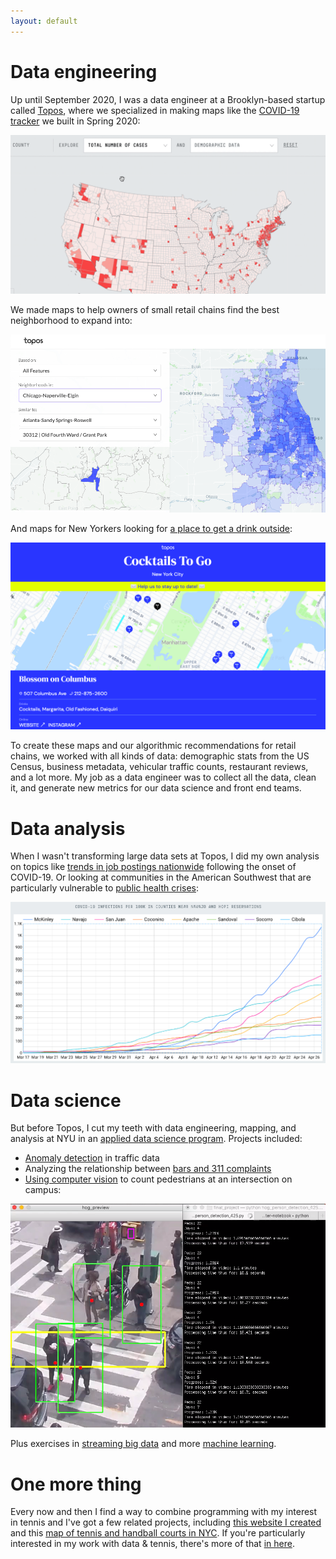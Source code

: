 ```yaml
---
layout: default
---
```


<!-- <a href = "assets/images/covid.png"><img src="assets/images/covid.png" alt="COVID-19 Tracker"></a> -->

# Data engineering

Up until September 2020, I was a data engineer at a Brooklyn-based startup called [Topos](https://topos.com/), where we specialized in making maps like the [COVID-19 tracker](https://covid19.topos.com/) we built in Spring 2020:

<a href = "assets/images/cases.gif"><img src="assets/images/cases.gif" alt="COVID-19 Tracker"></a>

We made maps to help owners of small retail chains find the best neighborhood to expand into:

<a href = "assets/images/atlanta-chicago.png"><img src="assets/images/atlanta-chicago.png" alt="Neighborhoods in Chicago similar to Grant Park in Atlanta"></a>

And maps for New Yorkers looking for [a place to get a drink outside](https://cocktails.topos.com/):

<a href = "assets/images/cocktails-v2.png"><img src="assets/images/cocktails-v2.png" alt="COVID-19 Tracker"></a>

To create these maps and our algorithmic recommendations for retail chains, we worked with all kinds of data: demographic stats from the US Census, business metadata, vehicular traffic counts, restaurant reviews, and a lot more. My job as a data engineer was to collect all the data, clean it, and generate new metrics for our data science and front end teams.



# Data analysis

When I wasn't transforming large data sets at Topos, I did my own analysis on topics like [trends in job postings nationwide](https://twitter.com/topos_ai/status/1258184297732849666) following the onset of COVID-19. Or looking at communities in the American Southwest that are particularly vulnerable to [public health crises](https://medium.com/topos-ai/high-covid-19-vulnerability-seen-in-and-near-navajo-nation-and-hopi-reservation-in-arizona-edba321699cb):

<a href = "assets/images/reservations.png"><img src="assets/images/reservations.png" alt="COVID-19 cases in the American Southwest"></a>


# Data science

But before Topos, I cut my teeth with data engineering, mapping, and analysis at NYU in an [applied data science program](https://cusp.nyu.edu/). Projects included: 
* [Anomaly detection](https://github.com/seeess1/machineLearning/blob/master/anomalies_traffic_health.ipynb) in traffic data
* Analyzing the relationship between [bars and 311 complaints](https://github.com/seeess1/publicDrunkenness/blob/master/public_drunkenness.ipynb)
* [Using computer vision](https://github.com/seeess1/pedestrian_cv) to count pedestrians at an intersection on campus:

<a href = "assets/images/pedestrians.png"><img src="assets/images/pedestrians.png" alt="Computer vision"></a>

Plus exercises in [streaming big data](https://github.com/seeess1/bigData) and more [machine learning](https://github.com/seeess1/machineLearning).



# One more thing

Every now and then I find a way to combine programming with my interest in tennis and I've got a few related projects, including [this website I created](https://www.bageled.nyc/) and this [map of tennis and handball courts in NYC](http://www.fortgreenetennis.org/nyc-courts). If you're particularly interested in my work with data & tennis, there's more of that [in here](./projects-tennis.md).
